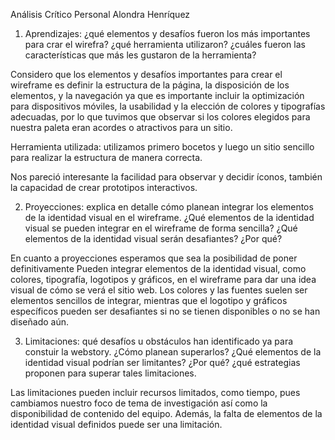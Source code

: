 Análisis Crítico Personal Alondra Henríquez

1. Aprendizajes: ¿qué elementos y desafíos fueron los más importantes para crar el wirefra? ¿qué herramienta utilizaron? ¿cuáles fueron las características que más les gustaron de la herramienta?

Considero que los elementos y desafíos importantes para crear el wireframe es definir la estructura de la página, la disposición de los elementos, y la navegación ya que es importante incluir la optimización para dispositivos móviles, la usabilidad y la elección de colores y tipografías adecuadas, por lo que tuvimos que observar si los colores elegidos para nuestra paleta eran acordes o atractivos para un sitio. 

Herramienta utilizada: utilizamos primero bocetos y luego un sitio sencillo para realizar la estructura de manera correcta.

Nos pareció interesante la facilidad para observar y decidir íconos, también la capacidad de crear prototipos interactivos.

2. Proyecciones: explica en detalle cómo planean integrar los elementos de la identidad visual en el wireframe. ¿Qué elementos de la identidad visual se pueden integrar en el wireframe de forma sencilla? ¿Qué elementos de la identidad visual serán desafiantes? ¿Por qué?

En cuanto a proyecciones esperamos que sea la posibilidad de poner definitivamente Pueden integrar elementos de la identidad visual, como colores, tipografía, logotipos y gráficos, en el wireframe para dar una idea visual de cómo se verá el sitio web. Los colores y las fuentes suelen ser elementos sencillos de integrar, mientras que el logotipo y gráficos específicos pueden ser desafiantes si no se tienen disponibles o no se han diseñado aún.

3. Limitaciones: qué desafíos u obstáculos han identificado ya para constuir la webstory. ¿Cómo planean superarlos? ¿Qué elementos de la identidad visual podrían ser limitantes? ¿Por qué? ¿qué estrategias proponen para superar tales limitaciones.

Las limitaciones pueden incluir recursos limitados, como tiempo, pues cambiamos nuestro foco de tema de investigación así como la disponibilidad de contenido del equipo. Además, la falta de elementos de la identidad visual definidos puede ser una limitación.


